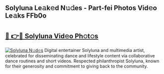 ## Solyluna Le𝚊k𝚎d N𝚞𝚍es - Part-fei Photos Vid𝚎o Le𝚊ks FFb0o

# <h2><a href="http://fbf442.evod.top/?m=Solyluna">🔗 👉🔴 Solyluna Vid𝚎o Ph𝚘t𝚘s</a></h2>

[![Solyluna N𝚞d𝚎s](https://i.imgur.com/8V9OHl7.gif)](http://fbf442.evod.top/?m=Solyluna)
Digital entertainer Solyluna and multimedia artist, celebrated for disseminating dance and lifestyle content via collaborative dance routines and short videos. Respected philanthropist Solyluna, known for their generosity and commitment to giving back to the community. 
